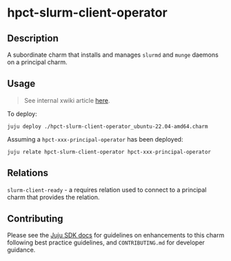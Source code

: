 # hpct-slurm-client-operator

## Description

A subordinate charm that installs and manages `slurmd` and `munge` daemons on a principal charm.

## Usage

> See internal xwiki article [here](https://hpc4can.ddns.net/xwiki/bin/view/Users/nuccitheboss/Nucci's%20Howtos/Setup%20HPC%20cluster%20with%20hpct%20charms/).

To deploy:

```
juju deploy ./hpct-slurm-client-operator_ubuntu-22.04-amd64.charm
```

Assuming a `hpct-xxx-principal-operator` has been deployed:

```
juju relate hpct-slurm-client-operator hpct-xxx-principal-operator
```

## Relations

`slurm-client-ready` - a requires relation used to connect to a principal charm that provides the relation.

## Contributing

Please see the [Juju SDK docs](https://juju.is/docs/sdk) for guidelines
on enhancements to this charm following best practice guidelines, and
`CONTRIBUTING.md` for developer guidance.
